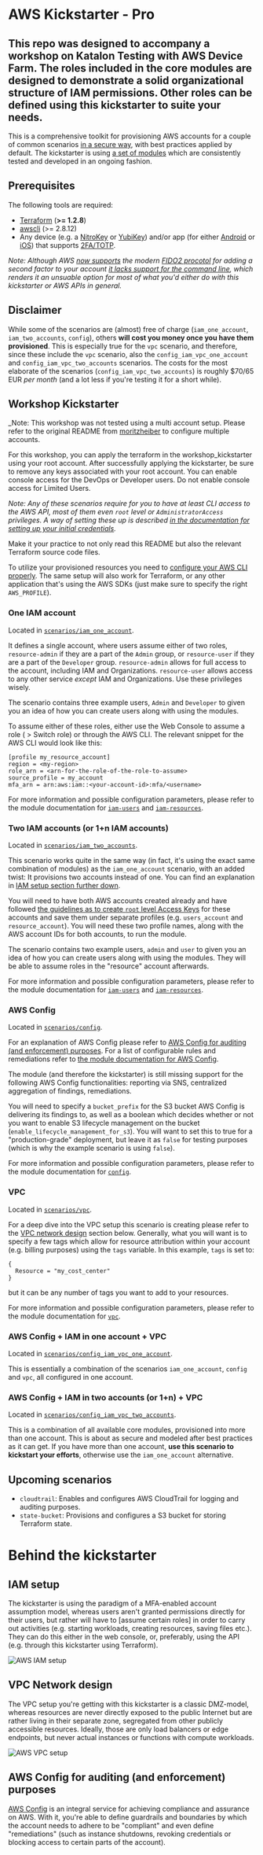 # AWS Kickstarter - Pro
## This repo was designed to accompany a workshop on Katalon Testing with AWS Device Farm. The roles included in the core modules are designed to demonstrate a solid organizational structure of IAM permissions. Other roles can be defined using this kickstarter to suite your needs.

This is a comprehensive toolkit for provisioning AWS accounts for a couple of common scenarios [in a secure way](https://www.thoughtworks.com/insights/blog/using-aws-security-first-class-citizen), with best practices applied by default. The kickstarter is using [a set of modules](https://github.com/moritzheiber/terraform-aws-core-modules) which are consistently tested and developed in an ongoing fashion.

## Prerequisites

The following tools are required:

- [Terraform](https://terraform.io) (**>= 1.2.8**)
- [awscli](https://aws.amazon.com/cli/) (>= 2.8.12)
- Any device (e.g. a [NitroKey](https://www.nitrokey.com/) or [YubiKey](https://www.yubico.com/product/yubikey-5-nfc)) and/or app (for either [Android](https://f-droid.org/repository/browse/?fdfilter=totp&fdid=net.bierbaumer.otp_authenticator) or [iOS](https://cooperrs.de/othauth.html)) that supports [2FA/TOTP](https://en.wikipedia.org/wiki/Multi-factor_authentication).

_Note: Although AWS [now supports](https://aws.amazon.com/blogs/security/use-yubikey-security-key-sign-into-aws-management-console/) the modern [FIDO2 procotol](https://fidoalliance.org/fido2/) for adding a second factor to your account [it lacks support for the command line](https://docs.aws.amazon.com/IAM/latest/UserGuide/id_credentials_mfa_u2f_supported_configurations.html), which renders it an unsuable option for most of what you'd either do with this kickstarter or AWS APIs in general._

## Disclaimer

While some of the scenarios are (almost) free of charge (`iam_one_account`, `iam_two_accounts`, `config`), others **will cost you money once you have them provisioned**. This is especially true for the `vpc` scenario, and therefore, since these include the `vpc` scenario, also the `config_iam_vpc_one_account` and `config_iam_vpc_two_accounts` scenarios. The costs for the most elaborate of the scenarios (`config_iam_vpc_two_accounts`) is roughly $70/65 EUR _per month_ (and a lot less if you're testing it for a short while).

## Workshop Kickstarter

_Note: This workshop was not tested using a multi account setup. Please refer to the original README from [moritzheiber](https://github.com/moritzheiber/aws-kickstarter) to configure multiple accounts.

For this workshop, you can apply the terraform in the workshop_kickstarter using your root account. After successfully applying the kickstarter, be sure to remove any keys associated with your root account. You can enable console access for the DevOps or Developer users. Do not enable console access for Limited Users.

_Note: Any of these scenarios require for you to have at least CLI access to the AWS API, most of them even `root` level or `AdministratorAccess` privileges. A way of setting these up is described [in the documentation for setting up your initial credentials](docs/initial_credentials.md)._

Make it your practice to not only read this README but also the relevant Terraform source code files.

To utilize your provisioned resources you need to [configure your AWS CLI properly](docs/create_access_key.md). The same setup will also work for Terraform, or any other application that's using the AWS SDKs (just make sure to specify the right `AWS_PROFILE`).

### One IAM account

Located in [`scenarios/iam_one_account`](scenarios/iam_one_account).

It defines a single account, where users assume either of two roles, `resource-admin` if they are a part of the `Admin` group, or `resource-user` if they are a part of the `Developer` group. `resource-admin` allows for full access to the account, including IAM and Organizations. `resource-user` allows access to any other service _except_ IAM and Organizations. Use these privileges wisely.

The scenario contains three example users, `Admin` and `Developer` to given you an idea of how you can create users along with using the modules.

To assume either of these roles, either use the Web Console to assume a role (<your-username-at-the-top-right> > Switch role) or through the AWS CLI. The relevant snippet for the AWS CLI would look like this:

```
[profile my_resource_account]
region = <my-region>
role_arn = <arn-for-the-role-of-the-role-to-assume>
source_profile = my_account
mfa_arn = arn:aws:iam::<your-account-id>:mfa/<username>
```

For more information and possible configuration parameters, please refer to the module documentation for [`iam-users`](https://github.com/moritzheiber/terraform-aws-core-modules#iam-users) and [`iam-resources`](https://github.com/moritzheiber/terraform-aws-core-modules#iam-resources).

### Two IAM accounts (or 1+n IAM accounts)

Located in [`scenarios/iam_two_accounts`](scenarios/iam_two_accounts).

This scenario works quite in the same way (in fact, it's using the exact same combination of modules) as the `iam_one_account` scenario, with an added twist: It provisions two accounts instead of one. You can find an explanation in [IAM setup section further down](#iam-setup).

You will need to have both AWS accounts created already and have followed [the guidelines as to create `root` level Access Keys](docs/initial_credentials.md) for these accounts and save them under separate profiles (e.g. `users_account` and `resource_account`). You will need these two profile names, along with the AWS account IDs for both accounts, to run the module.

The scenario contains two example users, `admin` and `user` to given you an idea of how you can create users along with using the modules. They will be able to assume roles in the "resource" account afterwards.

For more information and possible configuration parameters, please refer to the module documentation for [`iam-users`](https://github.com/moritzheiber/terraform-aws-core-modules#iam-users) and [`iam-resources`](https://github.com/moritzheiber/terraform-aws-core-modules#iam-resources).

### AWS Config

Located in [`scenarios/config`](scenarios/config).

For an explanation of AWS Config please refer to [AWS Config for auditing (and enforcement) purposes](#aws-config-for-auditing-and-enforcement-purposes).
For a list of configurable rules and remediations refer to [the module documentation for AWS Config](https://github.com/moritzheiber/terraform-aws-core-modules#config).

The module (and therefore the kickstarter) is still missing support for the following AWS Config functionalities: reporting via SNS, centralized aggregation of findings, remediations.

You will need to specify a `bucket_prefix` for the S3 bucket AWS Config is delivering its findings to, as well as a boolean which decides whether or not you want to enable S3 lifecycle management on the bucket (`enable_lifecycle_management_for_s3`). You will want to set this to true for a "production-grade" deployment, but leave it as `false` for testing purposes (which is why the example scenario is using `false`).

For more information and possible configuration parameters, please refer to the module documentation for [`config`](https://github.com/moritzheiber/terraform-aws-core-modules#config).

### VPC

Located in [`scenarios/vpc`](scenarios/vpc).

For a deep dive into the VPC setup this scenario is creating please refer to the [VPC network design](#vpc-network-design) section below. Generally, what you will want is to specify a few tags which allow for resource attribution within your account (e.g. billing purposes) using the `tags` variable. In this example, `tags` is set to:

```hcl
{
  Resource = "my_cost_center"
}
```

but it can be any number of tags you want to add to your resources.

For more information and possible configuration parameters, please refer to the module documentation for [`vpc`](https://github.com/moritzheiber/terraform-aws-core-modules#vpc).

### AWS Config + IAM in one account + VPC

Located in [`scenarios/config_iam_vpc_one_account`](scenarios/config_iam_vpc_one_account).

This is essentially a combination of the scenarios `iam_one_account`, `config` and `vpc`, all configured in one account.

### AWS Config + IAM in two accounts (or 1+n) + VPC

Located in [`scenarios/config_iam_vpc_two_accounts`](scenarios/config_iam_vpc_two_accounts).

This is a combination of all available core modules, provisioned into more than one account. This is about as secure and modeled after best practices as it can get. If you have more than one account, **use this scenario to kickstart your efforts**, otherwise use the `iam_one_account` alternative.

## Upcoming scenarios

- `cloudtrail`: Enables and configures AWS CloudTrail for logging and auditing purposes.
- `state-bucket`: Provisions and configures a S3 bucket for storing Terraform state.

# Behind the kickstarter

## IAM setup
The kickstarter is using the paradigm of a MFA-enabled account assumption model, whereas users aren't granted permissions directly for their users, but rather will have to [assume certain roles] in order to carry out activities (e.g. starting workloads, creating resources, saving files etc.). They can do this either in the web console, or, preferably, using the API (e.g. through this kickstarter using Terraform).

![AWS IAM setup](https://raw.githubusercontent.com/moritzheiber/terraform-aws-core-modules/master/files/aws_iam_setup.png)

## VPC Network design

The VPC setup you're getting with this kickstarter is a classic DMZ-model, whereas resources are never directly exposed to the public Internet but are rather living in their separate zone, segregated from other publicly accessible resources. Ideally, those are only load balancers or edge endpoints, but never actual instances or functions with compute workloads.

![AWS VPC setup](https://raw.githubusercontent.com/moritzheiber/terraform-aws-core-modules/master/files/aws_vpc.png)


## AWS Config for auditing (and enforcement) purposes

[AWS Config](https://aws.amazon.com/config/) is an integral service for achieving compliance and assurance on AWS. With it, you're able to define guardrails and boundaries by which the account needs to adhere to be "compliant" and even define "remediations" (such as instance shutdowns, revoking credentials or blocking access to certain parts of the account).
